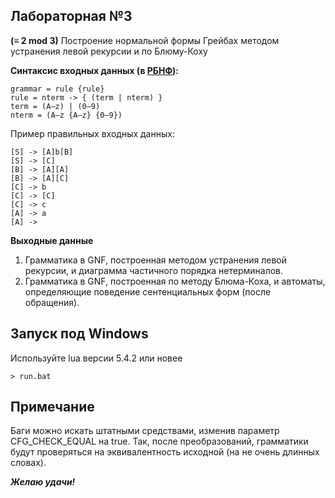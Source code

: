 Лабораторная №3
---
**(≡ 2 mod 3)** Построение нормальной формы Грейбах методом устранения левой рекурсии и по Блюму-Коху

**Синтаксис входных данных (в [РБНФ](https://ru.wikipedia.org/wiki/%D0%A0%D0%B0%D1%81%D1%88%D0%B8%D1%80%D0%B5%D0%BD%D0%BD%D0%B0%D1%8F_%D1%84%D0%BE%D1%80%D0%BC%D0%B0_%D0%91%D1%8D%D0%BA%D1%83%D1%81%D0%B0_%E2%80%94_%D0%9D%D0%B0%D1%83%D1%80%D0%B0)):**  
```
grammar = rule {rule}
rule = nterm -> { (term | nterm) }
term = (A–z) | (0–9)
nterm = (A–z {A–z} {0–9})
```
Пример правильных входных данных:
```
[S] -> [A]b[B]
[S] -> [C]
[B] -> [A][A]
[B] -> [A][C]
[C] -> b
[C] -> [C]
[C] -> c
[A] -> a
[A] -> 
```

**Выходные данные** 

1) Грамматика в GNF, построенная
методом устранения левой рекурсии, и диаграмма частичного порядка нетерминалов.
2) Грамматика в GNF, построенная по методу Блюма-Коха, и автоматы, определяющие поведение сентенциальных форм (после обращения).

Запуск под Windows
---
Используйте lua версии 5.4.2 или новее
```
> run.bat
```
Примечание
---
Баги можно искать штатными средствами, изменив параметр CFG_CHECK_EQUAL на truе.
Так, после преобразований, грамматики будут проверяться на эквивалентность исходной (на не очень длинных словах).  
  
***Желаю удачи!***
